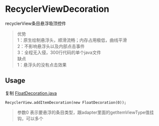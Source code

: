 # RecyclerViewDecoration
recyclerView条目悬浮吸顶控件

> 优势     
> 1：原生绘制悬浮头，顺滑流畅；内存占用极低，曲线平滑     
> 2：不影响悬浮头以及内部点击事件   
> 3：全程无入侵，300行代码的单个java文件   
> 缺点       
> 1：悬浮头的没有点击效果    

## Usage 

复制 [FloatDecoration.java](https://github.com/jarryleo/RecyclerViewDecoration/blob/master/app/src/main/java/cn/leo/recyclerviewdecoration/FloatDecoration.java)     

```
RecyclerView.addItemDecoration(new FloatDecoration(0));    
```

> 参数0 表示要悬浮的条目类型，跟adapter里面的getItemViewType值挂钩，可以多个
